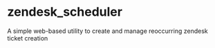 # zendesk_scheduler
A simple web-based utility to create and manage reoccurring zendesk ticket creation
